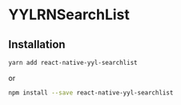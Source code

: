 # YYLRNSearchList

## Installation

```bash
yarn add react-native-yyl-searchlist
```

or

```bash
npm install --save react-native-yyl-searchlist
```